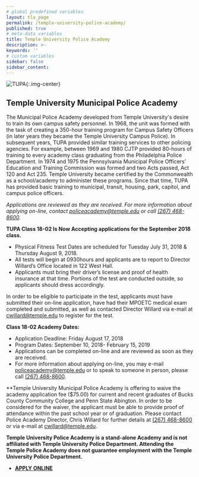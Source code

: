 ```yaml
---
# global predefined variables
layout: tla_page
permalink: /temple-university-police-academy/
published: true
# meta-data variables
title: Temple University Police Academy
description: >-
keywords: ''
# custom variables
sidebar: false
sidebar_content: 
---
```

![TUPA]({{site.baseurl}}/media/police_academy_header.png){:.img-center}
## Temple University Municipal Police Academy
The Municipal Police Academy developed from Temple University's desire to train its own campus safety personnel. In 1968, the unit was formed with the task of creating a 350-hour training program for Campus Safety Officers (in later years they became the Temple University Campus Police). In subsequent years, TUPA provided similar training services to other policing agencies. For example, between 1969 and 1980 CJTP provided 80-hours of training to every academy class graduating from the Philadelphia Police Department. In 1974 and 1975 the Pennsylvania Municipal Police Officers’ Education and Training Commission was formed and two Acts passed, Act 120 and Act 235. Temple University became certified by the Commonwealth as a school/academy to administer these programs. Since that time, TUPA has provided basic training to municipal, transit, housing, park, capitol, and campus police officers.

_Applications are reviewed as they are received. For more information about applying on-line, contact [policeacademy@temple.edu](mailto:policeacademy@temple.edu) or call [(267) 468-8600](tel:2674688600)._

**TUPA Class 18-02 Is Now Accepting applications for the September 2018 class.**
- Physical Fitness Test Dates are scheduled for Tuesday July 31, 2018 & Thursday August 9, 2018.
- All tests will begin at 0930hours and applicants are to report to Director Willard’s Office located in 122 West Hall.
- Applicants must bring their driver’s license and proof of health insurance at that time. Portions of the test are conducted outside, so applicants should dress accordingly. 

In order to be eligible to participate in the test, applicants must have submitted their on-line application, have had their MPOETC medical exam completed and submitted, as well as contacted Director Willard via e-mail at [cwillard@temple.edu](mailto:cwillard@temple.edu) to register for the test.

**Class 18-02 Academy Dates:**
- Application Deadline: Friday August 17, 2018
- Program Dates: September 10, 2018- February 15, 2019
- Applications can be completed on-line and are reviewed as soon as they are received.
- For more information about applying on-line, you may e-mail [policeacademy@temple.edu](mailto:policeacademy@temple.edu) or to speak to someone in person, please call [(267) 468-8600](tel:2674688600).

**Temple University Municipal Police Academy is offering to waive the academy application fee ($75.00) for current and recent graduates of Bucks County Community College and Penn State Abington. In order to be considered for the waiver, the applicant must be able to provide proof of attendance within the past school year or of graduation. Please contact Police Academy Director, Chris Willard for further details at [(267) 468-8600](tel:2674688600) or via e-mail at [cwillard@temple.edu](mailto:cwillard@temple.edu).

**Temple University Police Academy is a stand-alone Academy and is not affiliated with Temple University Police Department. Attending the Temple Police Academy does not guarantee employment with the Temple University Police Department.**

- **[APPLY ONLINE](http://noncredit.temple.edu/policeacademy)**
